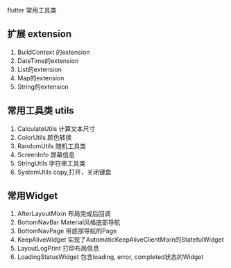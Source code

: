 flutter 常用工具类

## 扩展 extension

1. BuildContext 的extension
2. DateTime的extension
3. List的extension
4. Map的extension
5. String的extension

## 常用工具类 utils

1. CalculateUtils 计算文本尺寸
2. ColorUtils 颜色转换
3. RandomUtils 随机工具类
4. ScreenInfo 屏幕信息
5. StringUtils 字符串工具类
6. SystemUtils copy,打开，关闭键盘

## 常用Widget

1. AfterLayoutMixin 布局完成后回调
2. BottomNavBar Material风格底部导航
3. BottomNavPage 带底部导航的Page
4. KeepAliveWidget 实现了AutomaticKeepAliveClientMixin的StatefulWidget
5. LayoutLogPrint 打印布局信息
6. LoadingStatusWidget 包含loading, error, completed状态的Widget